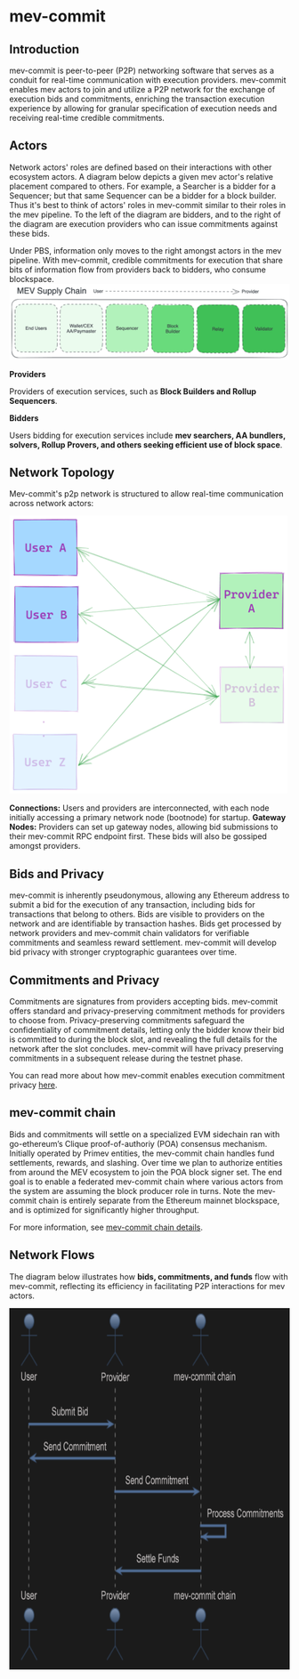 # mev-commit

## Introduction
mev-commit is peer-to-peer (P2P) networking software that serves as a conduit for real-time communication with execution providers. mev-commit enables mev actors to join and utilize a P2P network for the exchange of execution bids and commitments, enriching the transaction execution experience by allowing for granular specification of execution needs and receiving real-time credible commitments.

## Actors

Network actors' roles are defined based on their interactions with other ecosystem actors. A diagram below depicts a given mev actor's relative placement compared to others. For example, a Searcher is a bidder for a Sequencer; but that same Sequencer can be a bidder for a block builder. Thus it's best to think of actors' roles in mev-commit similar to their roles in the mev pipeline. To the left of the diagram are bidders, and to the right of the diagram are execution providers who can issue commitments against these bids.

Under PBS, information only moves to the right amongst actors in the mev pipeline. With mev-commit, credible commitments for execution that share bits of information flow from providers back to bidders, who consume blockspace.
![](public/mev-supply-chain.png)

**Providers**

Providers of execution services, such as **Block Builders and Rollup Sequencers**.

**Bidders**

Users bidding for execution services include **mev searchers, AA bundlers, solvers, Rollup Provers, and others seeking efficient use of block space**.

## Network Topology

Mev-commit's p2p network is structured to allow real-time communication across network actors:

<img src="public/topology.png" alt="Topology" width="500" height="500"/>

**Connections:** Users and providers are interconnected, with each node initially accessing a primary network node (bootnode) for startup.
**Gateway Nodes:** Providers can set up gateway nodes, allowing bid submissions to their mev-commit RPC endpoint first. These bids will also be gossiped amongst providers.

## Bids and Privacy

mev-commit is inherently pseudonymous, allowing any Ethereum address to submit a bid for the execution of any transaction, including bids for transactions that belong to others. Bids are visible to providers on the network and are identifiable by transaction hashes. Bids get processed by network providers and mev-commit chain validators for verifiable commitments and seamless reward settlement. mev-commit will develop bid privacy with stronger cryptographic guarantees over time.

## Commitments and Privacy

Commitments are signatures from providers accepting bids. mev-commit offers standard and privacy-preserving commitment methods for providers to choose from. Privacy-preserving commitments safeguard the confidentiality of commitment details, letting only the bidder know their bid is committed to during the block slot, and revealing the full details for the network after the slot concludes. mev-commit will have privacy preserving commitments in a subsequent release during the testnet phase.

You can read more about how mev-commit enables execution commitment privacy [here](https://mirror.xyz/0xB456F9deb9bB6f545f91Ce2949C458c3A723659e/1gjUCw9tCUDZ2U71N-6IkINeJYyhuTdC7WeVeBam-fM).
 
## mev-commit chain

Bids and commitments will settle on a specialized EVM sidechain ran with go-ethereum’s Clique proof-of-authoriy (POA) consensus mechanism. Initially operated by Primev entities, the mev-commit chain handles fund settlements, rewards, and slashing. Over time we plan to authorize entities from around the MEV ecosystem to join the POA block signer set. The end goal is to enable a federated mev-commit chain where various actors from the system are assuming the block producer role in turns. Note the mev-commit chain is entirely separate from the Ethereum mainnet blockspace, and is optimized for significantly higher throughput.

For more information, see [mev-commit chain details](mev-commit-chain.md).

## Network Flows

The diagram below illustrates how **bids, commitments, and funds** flow with mev-commit, reflecting its efficiency in facilitating P2P interactions for mev actors.

<img src="public/flow.png" alt="Topology" width="750" height="650"/>
